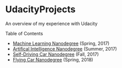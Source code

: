 # UdacityProjects
An overview of my experience with Udacity

Table of Contents
* [Machine Learning Nanodegree](./Machine%20Learning%20Nanodegree) (Spring, 2017)
* [Artifical Intelligence Nanodegree](./Artificial%20Intelligence%20Nanodegree) (Summer, 2017)
* [Self-Driving Car Nanodegree](./Self-Driving%20Car%20Nanodegree) (Fall, 2017)
* [Flying Car Nanodegree](./Flying%20Car%20Nanodegree) (Spring, 2018)
